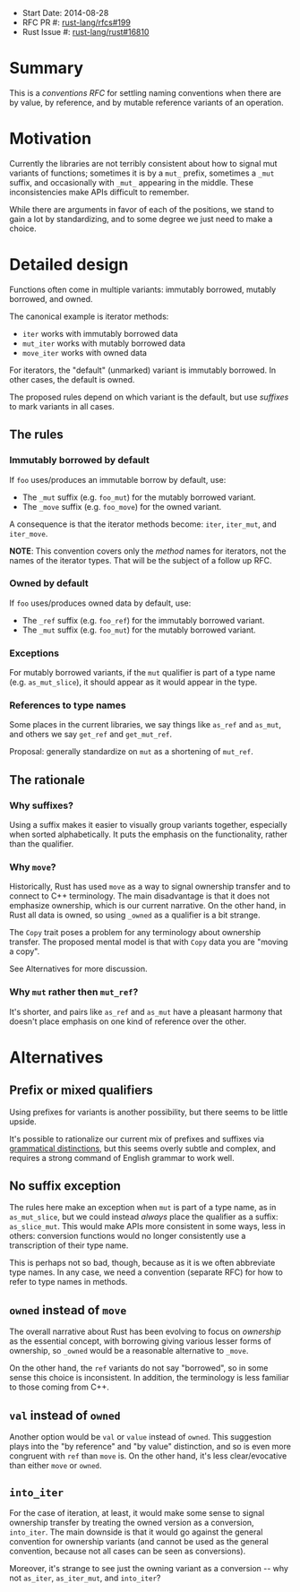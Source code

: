 - Start Date: 2014-08-28
- RFC PR #: [rust-lang/rfcs#199](https://github.com/rust-lang/rfcs/pull/199)
- Rust Issue #: [rust-lang/rust#16810](https://github.com/rust-lang/rust/issues/16810)

# Summary

This is a *conventions RFC* for settling naming conventions when there
are by value, by reference, and by mutable reference variants of an
operation.

# Motivation

Currently the libraries are not terribly consistent about how to
signal mut variants of functions; sometimes it is by a `mut_` prefix,
sometimes a `_mut` suffix, and occasionally with `_mut_` appearing in
the middle. These inconsistencies make APIs difficult to remember.

While there are arguments in favor of each of the positions, we stand
to gain a lot by standardizing, and to some degree we just need to
make a choice.

# Detailed design

Functions often come in multiple variants: immutably borrowed, mutably
borrowed, and owned.

The canonical example is iterator methods:

- `iter` works with immutably borrowed data
- `mut_iter` works with mutably borrowed data
- `move_iter` works with owned data

For iterators, the "default" (unmarked) variant is immutably borrowed.
In other cases, the default is owned.

The proposed rules depend on which variant is the default, but use
*suffixes* to mark variants in all cases.

## The rules

### Immutably borrowed by default

If `foo` uses/produces an immutable borrow by default, use:

* The `_mut` suffix (e.g. `foo_mut`) for the mutably borrowed variant.
* The `_move` suffix (e.g. `foo_move`) for the owned variant.

A consequence is that the iterator methods become: `iter`, `iter_mut`,
and `iter_move`.

**NOTE**: This convention covers only the *method* names for
  iterators, not the names of the iterator types. That will be the
  subject of a follow up RFC.

### Owned by default

If `foo` uses/produces owned data by default, use:

* The `_ref` suffix (e.g. `foo_ref`) for the immutably borrowed variant.
* The `_mut` suffix (e.g. `foo_mut`) for the mutably borrowed variant.

### Exceptions

For mutably borrowed variants, if the `mut` qualifier is part of a
type name (e.g. `as_mut_slice`), it should appear as it would appear
in the type.

### References to type names

Some places in the current libraries, we say things like `as_ref` and
`as_mut`, and others we say `get_ref` and `get_mut_ref`.

Proposal: generally standardize on `mut` as a shortening of `mut_ref`.


## The rationale

### Why suffixes?

Using a suffix makes it easier to visually group variants together,
especially when sorted alphabetically. It puts the emphasis on the
functionality, rather than the qualifier.

### Why `move`?

Historically, Rust has used `move` as a way to signal ownership
transfer and to connect to C++ terminology. The main disadvantage is
that it does not emphasize ownership, which is our current narrative.
On the other hand, in Rust all data is owned, so using `_owned` as a
qualifier is a bit strange.

The `Copy` trait poses a problem for any terminology about ownership
transfer. The proposed mental model is that with `Copy` data you are
"moving a copy".

See Alternatives for more discussion.

### Why `mut` rather then `mut_ref`?

It's shorter, and pairs like `as_ref` and `as_mut` have a pleasant harmony
that doesn't place emphasis on one kind of reference over the other.

# Alternatives

## Prefix or mixed qualifiers

Using prefixes for variants is another possibility, but there seems to
be little upside.

It's possible to rationalize our current mix of prefixes and suffixes
via
[grammatical distinctions](https://github.com/rust-lang/rust/issues/13660#issuecomment-43576378),
but this seems overly subtle and complex, and requires a strong
command of English grammar to work well.

## No suffix exception

The rules here make an exception when `mut` is part of a type name, as
in `as_mut_slice`, but we could instead *always* place the qualifier
as a suffix: `as_slice_mut`. This would make APIs more consistent in
some ways, less in others: conversion functions would no longer
consistently use a transcription of their type name.

This is perhaps not so bad, though, because as it is we often
abbreviate type names. In any case, we need a convention (separate
RFC) for how to refer to type names in methods.

## `owned` instead of `move`

The overall narrative about Rust has been evolving to focus on
*ownership* as the essential concept, with borrowing giving various
lesser forms of ownership, so `_owned` would be a reasonable
alternative to `_move`.

On the other hand, the `ref` variants do not say "borrowed", so in
some sense this choice is inconsistent. In addition, the terminology
is less familiar to those coming from C++.

## `val` instead of `owned`

Another option would be `val` or `value` instead of `owned`. This
suggestion plays into the "by reference" and "by value" distinction,
and so is even more congruent with `ref` than `move` is. On the other
hand, it's less clear/evocative than either `move` or `owned`.

## `into_iter`

For the case of iteration, at least, it would make some sense to
signal ownership transfer by treating the owned version as a
conversion, `into_iter`. The main downside is that it would go against
the general convention for ownership variants (and cannot be used as
the general convention, because not all cases can be seen as
conversions).

Moreover, it's strange to see just the owning variant as a conversion
-- why not `as_iter`, `as_iter_mut`, and `into_iter`?

